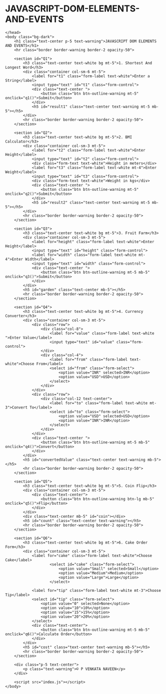 # JAVASCRIPT-DOM-ELEMENTS-AND-EVENTS
<!DOCTYPE html>
<html lang="en">
    <head>
        <meta charset="UTF-8">
        <meta http-equiv="X-UA-Compatible" content="IE=edge">
        <meta name="viewport" content="width=device-width, initial-scale=1.0">
        <title>Experiment 5</title>    
        <!-- CSS only -->
        <link href="https://cdn.jsdelivr.net/npm/bootstrap@5.2.0/dist/css/bootstrap.min.css" rel="stylesheet" integrity="sha384-gH2yIJqKdNHPEq0n4Mqa/HGKIhSkIHeL5AyhkYV8i59U5AR6csBvApHHNl/vI1Bx" crossorigin="anonymous">
        <!-- JavaScript Bundle with Popper -->
        <script src="https://cdn.jsdelivr.net/npm/bootstrap@5.2.0/dist/js/bootstrap.bundle.min.js" integrity="sha384-A3rJD856KowSb7dwlZdYEkO39Gagi7vIsF0jrRAoQmDKKtQBHUuLZ9AsSv4jD4Xa" crossorigin="anonymous"></script>

    </head>
    <body class="bg-dark">        
        <h1 class="text-center p-5 text-warning">JAVASCRIPT DOM ELEMENTS AND EVENTS</h1>
        <hr class="border border-warning border-2 opacity-50">

        <section id="Q1">
            <h3 class="text-center text-white bg mt-5">1. Shortest And Longest Word</h3>
            <div class="container col-sm-6 mt-5">
                <label for="t1" class="form-label text-white">Enter a String</label>
                <input type="text" id="t1" class="form-control">
                <div class="text-center ">
                    <button class="btn btn-outline-warning mt-5" onclick="q1()">Submit</button>
                </div>
                <h5 id="result1" class="text-center text-warning mt-5 mb-5"></h5>             
            </div>
            <hr class="border border-warning border-2 opacity-50">
        </section>
        
        <section id="Q2">
            <h3 class="text-center text-white bg mt-5">2. BMI Calculator</h3>
            <div class="container col-sm-3 mt-5">
                <label for="t2" class="form-label text-white">Enter Height</label>
                <input type="text" id="t2" class="form-control">
                <div class="form-text text-white">Height in meters</div>
                <label for="t3" class="form-label text-white mt-4">Enter Weight</label>
                <input type="text" id="t3" class="form-control">
                <div class="form-text text-white">Weight in kgs</div>
                <div class="text-center ">
                    <button class="btn btn-outline-warning mt-5" onclick="q2()">Submit</button>
                </div>
                <h5 id="result2" class="text-center text-warning mt-5 mb-5"></h5>             
            </div>
            <hr class="border border-warning border-2 opacity-50">
        </section>

        <section id="Q3">
            <h3 class="text-center text-white bg mt-5">3. Fruit Farm</h3>
            <div class="container col-sm-3 mt-5">
                <label for="height" class="form-label text-white">Enter Height</label>
                <input type="text" id="height" class="form-control">
                <label for="width" class="form-label text-white mt-4">Enter Width</label>
                <input type="text" id="width" class="form-control">
                <div class="text-center ">
                    <button class="btn btn-outline-warning mt-5 mb-5" onclick="q3()">Submit</button>
                </div>                            
            </div>
            <h5 id="garden" class="text-center mb-5"></h5> 
            <hr class="border border-warning border-2 opacity-50">
        </section>

        <section id="Q4">
            <h3 class="text-center text-white bg mt-5">4. Currency Converter</h3>
            <div class="container col-sm-3 mt-5">
                <div class="row">
                    <div class="col-8">
                        <label for="value" class="form-label text-white ">Enter Value</label>
                        <input type="text" id="value" class="form-control">
                    </div>
                    <div class="col-4">
                        <label for="from" class="form-label text-white">Choose From</label>
                        <select id="from" class="form-select">
                            <option value="INR" selected>INR</option>
                            <option value="USD">USD</option>                    
                        </select>
                    </div>
                </div> 
                <div class="row">
                    <div class="col-12 text-center">
                        <label for="to" class="form-label text-white mt-3">Convert To</label>
                        <select id="to" class="form-select">
                            <option value="USD" selected>USD</option>
                            <option value="INR">INR</option>                    
                        </select>
                    </div>
                </div>                
                <div class="text-center ">
                    <button class="btn btn-outline-warning mt-5 mb-5" onclick="q4()">Convert</button>
                </div>                            
            </div>
            <h5 id="convertedValue" class="text-center text-warning mb-5"></h5> 
            <hr class="border border-warning border-2 opacity-50">
        </section>

        <section id="Q5">
            <h3 class="text-center text-white bg mt-5">5. Coin Flip</h3>
            <div class="container col-sm-3 mt-5">                
                <div class="text-center">
                    <button class="btn btn-outline-warning btn-lg mb-5" onclick="q5()">Flip</button>
                </div>                            
            </div>
            <div class="text-center mb-5" id="coin"></div>
            <h5 id="count" class="text-center text-warning"></h5> 
            <hr class="border border-warning border-2 opacity-50">
        </section>

        <section id="Q6">
            <h3 class="text-center text-white bg mt-5">6. Cake Order Form</h3>
            <div class="container col-sm-3 mt-5">   
                <label for="cake" class="form-label text-white">Choose Cake</label>
                        <select id="cake" class="form-select">
                            <option value="Small" selected>Small</option>
                            <option value="Medium">Medium</option>
                            <option value="Large">Large</option>                    
                        </select> 

                <label for="tip" class="form-label text-white mt-3">Choose Tip</label>
                <select id="tip" class="form-select">
                    <option value="0" selected>None</option>
                    <option value="10">10%</option>
                    <option value="15">15%</option>
                    <option value="20">20%</option>                    
                </select>  
                <div class="text-center">
                    <button class="btn btn-outline-warning mt-5 mb-5" onclick="q6()">Calculate Order</button>
                </div>                                     
            </div>
            <h5 id="cost" class="text-center text-warning mb-5"></h5>             
            <hr class="border border-warning border-2 opacity-50">
        </section>

        <div class="p-5 text-center">
            <p class="text-warning">© P VENKATA NAVEEN</p>
        </div>
        
        <script src="index.js"></script>
    </body>
</html>








